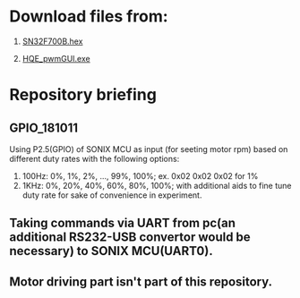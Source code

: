 # Download files from:
1. [SN32F700B.hex](https://github.com/ywcheng8526/tool_pc/blob/master/GPIO_181011/obj/SN32F700B.hex)

2. [HQE_pwmGUI.exe](https://github.com/ywcheng8526/tool_pc/blob/master/GUI_beta_181011/WindowsFormsApplication1/bin/Debug/HQE_pwmGUI.exe)

# Repository briefing
## GPIO_181011

Using P2.5(GPIO) of SONIX MCU as input (for seeting motor rpm) based on different duty rates with the following options:

1. 100Hz: 0%, 1%, 2%, ..., 99%, 100%; ex. 0x02 0x02 0x02 for 1%
2. 1KHz: 0%, 20%, 40%, 60%, 80%, 100%; with additional aids to fine tune duty rate for sake of convenience in experiment. 

## Taking commands via UART from pc(an additional RS232-USB convertor would be necessary) to SONIX MCU(UART0). 
## Motor driving part isn't part of this repository. 
